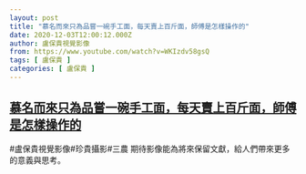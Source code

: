 ```yaml
---
layout: post
title: "慕名而來只為品嘗一碗手工面，每天賣上百斤面，師傅是怎樣操作的"
date: 2020-12-03T12:00:12.000Z
author: 盧保貴視覺影像
from: https://www.youtube.com/watch?v=WKIzdv58gsQ
tags: [ 盧保貴 ]
categories: [ 盧保貴 ]
---
```

<!--1606996812000-->
[慕名而來只為品嘗一碗手工面，每天賣上百斤面，師傅是怎樣操作的](https://www.youtube.com/watch?v=WKIzdv58gsQ)
------

<div>
#盧保貴視覺影像#珍貴攝影#三農 期待影像能為將來保留文獻，給人們帶來更多的意義與思考。
</div>
